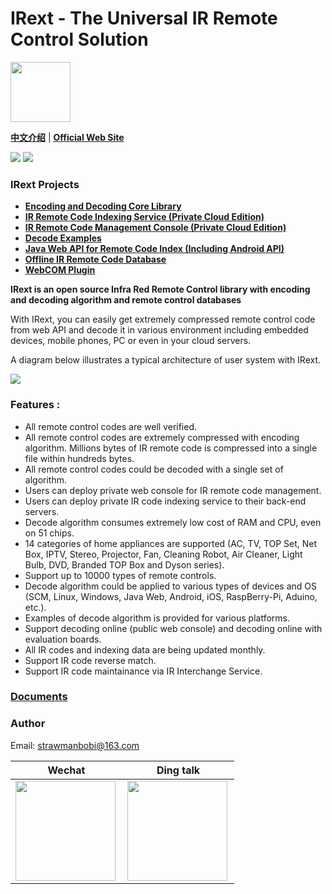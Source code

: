 # IRext - The Universal IR Remote Control Solution

<img src="http://irext-static.oss-cn-hangzhou.aliyuncs.com/icon.png" height="96" width="96">

__[中文介绍](https://github.com/irext/irext/blob/master/README-cn.md)__ | __[Official Web Site](https://irext.net)__


![](https://img.shields.io/github/license/irext/core.svg?style=flat)
![](https://img.shields.io/badge/release-0.2.5-green.svg)

### __IRext Projects__
- __[Encoding and Decoding Core Library](https://github.com/irext/core)__
- __[IR Remote Code Indexing Service (Private Cloud Edition)](https://github.com/irext/private-server)__
- __[IR Remote Code Management Console (Private Cloud Edition)](https://github.com/irext/private-console)__
- __[Decode Examples](https://github.com/irext/irext-examples)__
- __[Java Web API for Remote Code Index (Including Android API)](https://github.com/irext/irext-web-api)__
- __[Offline IR Remote Code Database](https://github.com/irext/database)__
- __[WebCOM Plugin](https://github.com/irext/irext-web-com)__

__IRext is an open source Infra Red Remote Control library with encoding and decoding algorithm and remote control databases__

With IRext, you can easily get extremely compressed remote control code from web API and decode it in various environment including embedded devices, mobile phones, PC or even in your cloud servers.

A diagram below illustrates a typical architecture of user system with IRext.

<img src="http://irext-static.oss-cn-hangzhou.aliyuncs.com/integration_adv.png">

### Features :
- All remote control codes are well verified.
- All remote control codes are extremely compressed with encoding algorithm. Millions bytes of IR remote code is compressed into a single file within hundreds bytes.
- All remote control codes could be decoded with a single set of algorithm.
- Users can deploy private web console for IR remote code management.
- Users can deploy private IR code indexing service to their back-end servers.
- Decode algorithm consumes extremely low cost of RAM and CPU, even on 51 chips.
- 14 categories of home appliances are supported (AC, TV, TOP Set, Net Box, IPTV, Stereo, Projector, Fan, Cleaning Robot, Air Cleaner, Light Bulb, DVD, Branded TOP Box and Dyson series).
- Support up to 10000 types of remote controls.
- Decode algorithm could be applied to various types of devices and OS (SCM, Linux, Windows, Java Web, Android, iOS, RaspBerry-Pi, Aduino, etc.).
- Examples of decode algorithm is provided for various platforms.
- Support decoding online (public web console) and decoding online with evaluation boards.
- All IR codes and indexing data are being updated monthly.
- Support IR code reverse match.
- Support IR code maintainance via IR Interchange Service.


### [Documents](https://irext.net/doc/)


### Author

Email: strawmanbobi@163.com

Wechat                     |  Ding talk
:-------------------------:|:-------------------------:
<img src="http://irext-static.oss-cn-hangzhou.aliyuncs.com/author_wechat.png" align="left" height="160" width="160">  |  <img src="http://irext-static.oss-cn-hangzhou.aliyuncs.com/author_dingtalk.png" align="left" height="160" width="160">
